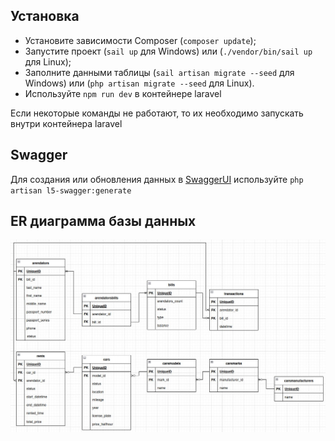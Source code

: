 ## Установка

- Установите зависимости Composer (`composer update`);
- Запустите проект (`sail up` для Windows) или (`./vendor/bin/sail up` для Linux);
- Заполните данными таблицы (`sail artisan migrate --seed` для Windows) или (`php artisan migrate --seed` для Linux).
- Используйте `npm run dev` в контейнере laravel

Если некоторые команды не работают, то их необходимо запускать внутри контейнера laravel

## Swagger

Для создания или обновления данных в [SwaggerUI](http:localhost/api/documentation) используйте `php artisan l5-swagger:generate`

## ER диаграмма базы данных

![er](./github-images/bd.jpg)
